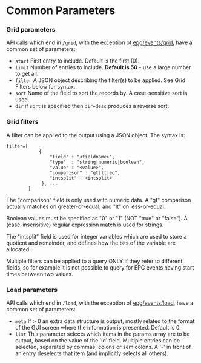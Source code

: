 # Common Parameters

### Grid parameters

API calls which end in `/grid`, with the exception of [epg/events/grid](epg.md#epg-events-grid), have a common set of parameters:

* `start` First entry to include. Default is the first (0).
* `limit` Number of entries to include. **Default is 50** - use a large number to get all.
* `filter` A JSON object describing the filter(s) to be applied. See Grid Filters below for syntax.
* `sort` Name of the field to sort the records by. A case-sensitive sort is used.
* `dir` if `sort` is specified then `dir=desc` produces a reverse sort.

### Grid filters

A filter can be applied to the output using a JSON object. The syntax is:

```
filter=[
            {
                "field" : "<fieldname>",
                "type"  : "string|numeric|boolean",
                "value" : "<value>",
                "comparison" : "gt|lt|eq",
                "intsplit" : <intsplit>
             }, ...
        ]
```

The "comparison" field is only used with numeric data. A "gt" comparison actually matches on greater-or-equal, and "lt" on less-or-equal.

Boolean values must be specified as "0" or "1" (NOT "true" or "false"). A (case-insensitive) regular expression match is used for strings.

The "intsplit" field is used for integer variables which are used to store a quotient and remainder, and defines how the bits of the variable are allocated.

Multiple filters can be applied to a query ONLY if they refer to different fields, so for example it is not possible to query for EPG events having start times between two values.

### Load parameters

API calls which end in `/load`, with the exception of [epg/events/load](epg.md#epg-events-load), have a common set of parameters:

* `meta` If > 0 an extra data structure is output, mostly related to the format of the GUI screen where the information is presented. Default is 0.
* `list` This parameter selects which items in the params array are to be output, based on the value of the 'id' field. Multiple entries can be selected, separated by commas, colons or semicolons. A '-' in front of an entry deselects that item (and implicitly selects all others).
